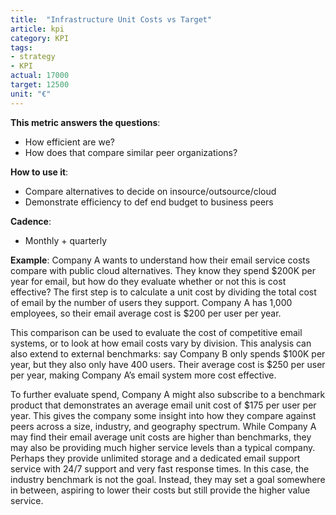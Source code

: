 ```yaml
---
title:  "Infrastructure Unit Costs vs Target"
article: kpi
category: KPI
tags:
- strategy
- KPI
actual: 17000
target: 12500
unit: "€"
---
```


**This metric answers the questions**:
* How efficient are we?
* How does that compare similar peer organizations?

**How to use it**:
* Compare alternatives to decide on insource/outsource/cloud
* Demonstrate efficiency to def end budget to business peers

**Cadence**:
* Monthly + quarterly

**Example**:
Company A wants to understand how their email service costs compare with public cloud alternatives. They know they spend $200K per year for email, but how do they evaluate whether or not this is cost effective? The first step is to calculate a unit cost by dividing the total cost of email by the number of users they support. Company A has 1,000 employees, so their email average cost is $200 per user per year. 

This comparison can be used to evaluate the cost of competitive email systems, or to look at how email costs vary by division. This analysis can also extend to external benchmarks: say Company B only spends $100K per year, but they also only have 400 users. Their average cost is $250 per user per year, making Company A’s email system more cost effective.

To further evaluate spend, Company A might also subscribe to a benchmark product that demonstrates an average email unit cost of $175 per user per year. This gives the company some insight into how they compare against peers across a size, industry, and geography spectrum. While Company A may find their email average unit costs are higher than benchmarks, they may also be providing much higher service levels than a typical company.  Perhaps they provide unlimited storage and a dedicated email support service with 24/7 support and very fast response times. In this case, the industry benchmark is not the goal. Instead, they may set a goal somewhere in between, aspiring to lower their costs but still provide the higher value service.